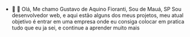 - 👋 👋 Olá, Me chamo Gustavo de Aquino Fioranti, Sou de Mauá, SP
Sou desenvolvedor web, e aqui estão alguns dos meus projetos, meu atual objetivo é entrar em uma empresa onde eu consiga colocar em pratica tudo que eu ja sei, e continue a aprender muito mais
